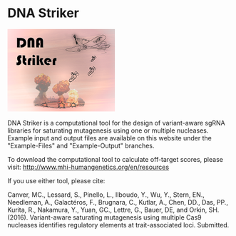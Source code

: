 ﻿# DNA Striker

![DNA Striker](https://github.com/mcanver/DNA-Striker/raw/master/DNA-Striker.png)

DNA Striker is a computational tool for the design of variant-aware sgRNA libraries for saturating mutagenesis using one or multiple nucleases. Example input and output files are available on this website under the "Example-Files" and "Example-Output" branches.

To download the computational tool to calculate off-target scores, please visit: http://www.mhi-humangenetics.org/en/resources

If you use either tool, please cite:

Canver, MC., Lessard, S., Pinello, L., Ilboudo, Y., Wu, Y., Stern, EN., Needleman, A., Galactéros, F., Brugnara, C., Kutlar, A., Chen, DD., Das, PP., Kurita, R., Nakamura, Y., Yuan, GC., Lettre, G., Bauer, DE, and Orkin, SH. (2016). Variant-aware saturating mutagenesis using multiple Cas9 nucleases identifies regulatory elements at trait-associated loci. Submitted.



